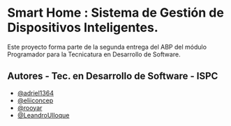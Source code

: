 # Smart Home : Sistema de Gestión de Dispositivos Inteligentes.

Este proyecto forma parte de la segunda entrega del ABP del módulo Programador para la Tecnicatura en Desarrollo de Software. 


## Autores - Tec. en Desarrollo de Software - ISPC

- [@adriel1364](https://github.com/adriel1364)
- [@eliiconcep](https://github.com/eliiconcep)
- [@rooyar](https://github.com/rooyar)
- [@LeandroUlloque](https://github.com/LeandroUlloque)